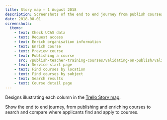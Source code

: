 ```yaml
---
title: Story map – 1 August 2018
description: Screenshots of the end to end journey from publish courses to search and compare
date: 2018-08-01
screenshots:
  items:
    - text: Check UCAS data
    - text: Request access
    - text: Enrich organisation information
    - text: Enrich course
    - text: Preview course
    - text: Publishing a course
      src: /publish-teacher-training-courses/validating-on-publish/validating-a-course-on-publish.png
    - text: Service start page
    - text: Find courses by location
    - text: Find courses by subject
    - text: Search results
    - text: Course detail page
---
```


Designs illustrating each column in the [Trello Story map](https://trello.com/b/9fCxMchD/bat-search-story-map).

Show the end to end journey, from publishing and enriching courses to search and compare where applicants find and apply to courses.
